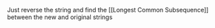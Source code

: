 Just reverse the string and find the [[Longest Common Subsequence]] between the new and original strings